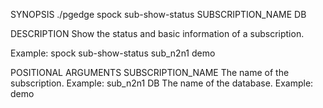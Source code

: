 
SYNOPSIS
    ./pgedge spock sub-show-status SUBSCRIPTION_NAME DB

DESCRIPTION
    Show the status and basic information of a subscription. 

Example: spock sub-show-status sub_n2n1 demo

POSITIONAL ARGUMENTS
    SUBSCRIPTION_NAME
        The name of the subscription. Example: sub_n2n1
    DB
        The name of the database. Example: demo
